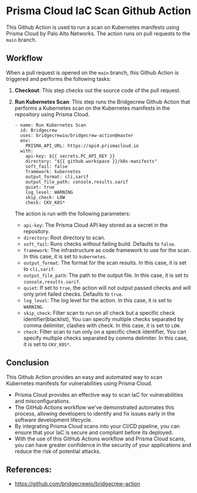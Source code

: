 # Prisma Cloud IaC Scan Github Action

This Github Action is used to run a scan on Kubernetes manifests using Prisma Cloud by Palo Alto Networks. The action runs on pull requests to the `main` branch.

## Workflow

When a pull request is opened on the `main` branch, this Github Action is triggered and performs the following tasks:

1. **Checkout**: This step checks out the source code of the pull request.
2. **Run Kubernetes Scan**: This step runs the Bridgecrew Github Action that performs a Kubernetes scan on the Kubernetes manifests in the repository using Prisma Cloud. 

   ```
   - name: Run Kubernetes Scan
     id: Bridgecrew
     uses: bridgecrewio/bridgecrew-action@master
     env:
       PRISMA_API_URL: https://api4.prismacloud.io
     with:
       api-key: ${{ secrets.PC_API_KEY }}
       directory: "${{ github.workspace }}/k8s-manifests"
       soft_fail: false
       framework: kubernetes
       output_format: cli,sarif
       output_file_path: console,results.sarif
       quiet: true
       log_level: WARNING
       skip_check: LOW
       check: CKV_K8S*
   ```
   The action is run with the following parameters:
      - `api-key`: The Prisma Cloud API key stored as a secret in the repository.
      - `directory`: Root directory to scan.
      - `soft_fail`: Runs checks without failing build. Defaults to `false`.
      - `framework`: The infrastructure as code framework to use for the scan. In this case, it is set to `kubernetes`.
      - `output_format`: The format for the scan results. In this case, it is set to `cli,sarif`.
      - `output_file_path`: The path to the output file. In this case, it is set to `console,results.sarif`.
      - `quiet`: If set to `true`, the action will not output passed checks and will only print failed checks. Defaults to `true`.
      - `log_level`: The log level for the action. In this case, it is set to `WARNING`.
      - `skip_check`: Filter scan to run on all check but a specific check identifier(blacklist), You can specify multiple checks separated by comma delimiter, clashes with check. In this case, it is set to `LOW`.
      - `check`: Filter scan to run only on a specific check identifier, You can specify multiple checks separated by comma delimiter. In this case, it is set to `CKV_K8S*`.
   
## Conclusion

This Github Action provides an easy and automated way to scan Kubernetes manifests for vulnerabilities using Prisma Cloud.
- Prisma Cloud provides an effective way to scan IaC for vulnerabilities and misconfigurations. 
- The GitHub Actions workflow we've demonstrated automates this process, allowing developers to identify and fix issues early in the software development lifecycle. 
- By integrating Prisma Cloud scans into your CI/CD pipeline, you can ensure that your IaC is secure and compliant before its deployed. 
- With the use of this GitHub Actions workflow and Prisma Cloud scans, you can have greater confidence in the security of your applications and reduce the risk of potential attacks.


## References:
- https://github.com/bridgecrewio/bridgecrew-action
